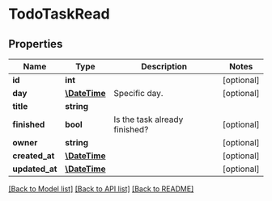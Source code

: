 # TodoTaskRead

## Properties
Name | Type | Description | Notes
------------ | ------------- | ------------- | -------------
**id** | **int** |  | [optional] 
**day** | [**\DateTime**](\DateTime.md) | Specific day. | [optional] 
**title** | **string** |  | 
**finished** | **bool** | Is the task already finished? | [optional] 
**owner** | **string** |  | [optional] 
**created_at** | [**\DateTime**](\DateTime.md) |  | [optional] 
**updated_at** | [**\DateTime**](\DateTime.md) |  | [optional] 

[[Back to Model list]](../../README.md#documentation-for-models) [[Back to API list]](../../README.md#documentation-for-api-endpoints) [[Back to README]](../../README.md)

